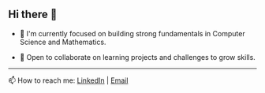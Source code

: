## Hi there 👋

- 🌱 I'm currently focused on building strong fundamentals in Computer Science and Mathematics.

- 👯 Open to collaborate on learning projects and challenges to grow skills.

---

📫 How to reach me: [LinkedIn](https://www.linkedin.com/in/evcodes) | [Email](evcodes@gmail.com)
